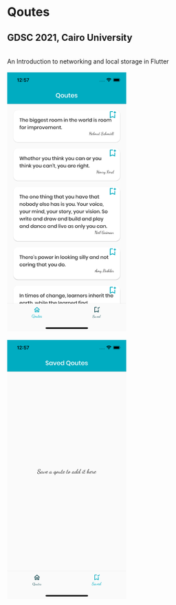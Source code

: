 # Qoutes

## GDSC 2021, Cairo University

<br>
An Introduction to networking and local storage in Flutter

<br>
<br>

<img src="assets/screenshots/qoutes.png" alt="hierarchy_after" height="600">

<br>
<br>

<img src="assets/screenshots/saved.png" alt="hierarchy_after" height="600">
